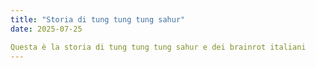 ```yaml
---
title: "Storia di tung tung tung sahur"
date: 2025-07-25

Questa è la storia di tung tung tung sahur e dei brainrot italiani
---
```

